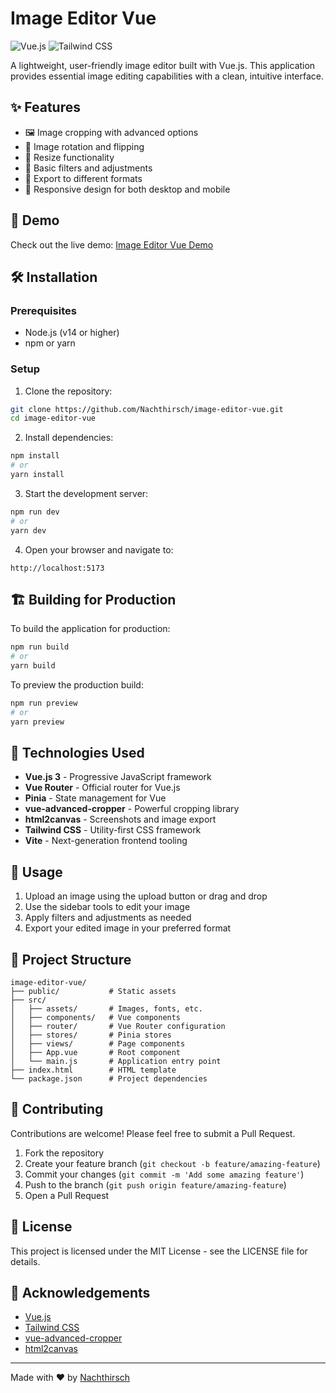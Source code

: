 # Image Editor Vue

![Vue.js](https://img.shields.io/badge/Vue.js-3.3.4-42b883)
![Tailwind CSS](https://img.shields.io/badge/Tailwind%20CSS-3.3.3-38bdf8)

A lightweight, user-friendly image editor built with Vue.js. This application provides essential image editing capabilities with a clean, intuitive interface.

## ✨ Features

- 🖼️ Image cropping with advanced options
- 🔄 Image rotation and flipping
- 📐 Resize functionality
- 🎨 Basic filters and adjustments
- 💾 Export to different formats
- 📱 Responsive design for both desktop and mobile

## 🚀 Demo

Check out the live demo: [Image Editor Vue Demo](https://imditor.netlify.app/)

## 🛠️ Installation

### Prerequisites

- Node.js (v14 or higher)
- npm or yarn

### Setup

1. Clone the repository:

```bash
git clone https://github.com/Nachthirsch/image-editor-vue.git
cd image-editor-vue
```

2. Install dependencies:

```bash
npm install
# or
yarn install
```

3. Start the development server:

```bash
npm run dev
# or
yarn dev
```

4. Open your browser and navigate to:

```
http://localhost:5173
```

## 🏗️ Building for Production

To build the application for production:

```bash
npm run build
# or
yarn build
```

To preview the production build:

```bash
npm run preview
# or
yarn preview
```

## 🧩 Technologies Used

- **Vue.js 3** - Progressive JavaScript framework
- **Vue Router** - Official router for Vue.js
- **Pinia** - State management for Vue
- **vue-advanced-cropper** - Powerful cropping library
- **html2canvas** - Screenshots and image export
- **Tailwind CSS** - Utility-first CSS framework
- **Vite** - Next-generation frontend tooling

## 📖 Usage

1. Upload an image using the upload button or drag and drop
2. Use the sidebar tools to edit your image
3. Apply filters and adjustments as needed
4. Export your edited image in your preferred format

## 📁 Project Structure

```
image-editor-vue/
├── public/           # Static assets
├── src/
│   ├── assets/       # Images, fonts, etc.
│   ├── components/   # Vue components
│   ├── router/       # Vue Router configuration
│   ├── stores/       # Pinia stores
│   ├── views/        # Page components
│   ├── App.vue       # Root component
│   └── main.js       # Application entry point
├── index.html        # HTML template
└── package.json      # Project dependencies
```

## 🤝 Contributing

Contributions are welcome! Please feel free to submit a Pull Request.

1. Fork the repository
2. Create your feature branch (`git checkout -b feature/amazing-feature`)
3. Commit your changes (`git commit -m 'Add some amazing feature'`)
4. Push to the branch (`git push origin feature/amazing-feature`)
5. Open a Pull Request

## 📄 License

This project is licensed under the MIT License - see the LICENSE file for details.

## 👏 Acknowledgements

- [Vue.js](https://vuejs.org/)
- [Tailwind CSS](https://tailwindcss.com/)
- [vue-advanced-cropper](https://norserium.github.io/vue-advanced-cropper/)
- [html2canvas](https://html2canvas.hertzen.com/)

---

Made with ❤️ by [Nachthirsch](https://github.com/Nachthirsch)
